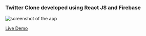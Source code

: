 ### Twitter Clone developed using React JS and Firebase

![screenshot of the app](https://raw.githubusercontent.com/praveenorugantitech/praveenorugantitech-reactjs-projects/master/praveenorugantitech-twitter-clone/src/images/screenshot.PNG "Twitter Clone")


[Live Demo](https://praveenoruganti-twitter-clone.firebaseapp.com/)



